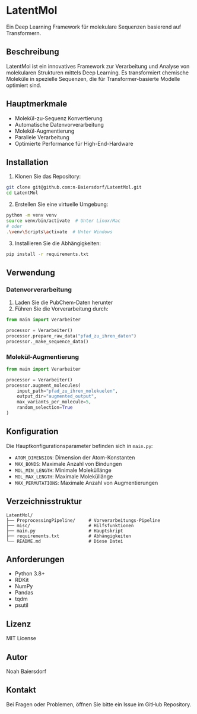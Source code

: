 # LatentMol

Ein Deep Learning Framework für molekulare Sequenzen basierend auf Transformern.

## Beschreibung

LatentMol ist ein innovatives Framework zur Verarbeitung und Analyse von molekularen Strukturen mittels Deep Learning. Es transformiert chemische Moleküle in spezielle Sequenzen, die für Transformer-basierte Modelle optimiert sind.

## Hauptmerkmale

- Molekül-zu-Sequenz Konvertierung
- Automatische Datenvorverarbeitung
- Molekül-Augmentierung
- Parallele Verarbeitung
- Optimierte Performance für High-End-Hardware

## Installation

1. Klonen Sie das Repository:
```bash
git clone git@github.com:n-Baiersdorf/LatentMol.git
cd LatentMol
```

2. Erstellen Sie eine virtuelle Umgebung:
```bash
python -m venv venv
source venv/bin/activate  # Unter Linux/Mac
# oder
.\venv\Scripts\activate  # Unter Windows
```

3. Installieren Sie die Abhängigkeiten:
```bash
pip install -r requirements.txt
```

## Verwendung

### Datenvorverarbeitung

1. Laden Sie die PubChem-Daten herunter
2. Führen Sie die Vorverarbeitung durch:
```python
from main import Verarbeiter

processor = Verarbeiter()
processor.prepare_raw_data("pfad_zu_ihren_daten")
processor._make_sequence_data()
```

### Molekül-Augmentierung

```python
from main import Verarbeiter

processor = Verarbeiter()
processor.augment_molecules(
    input_path="pfad_zu_ihren_molekuelen",
    output_dir="augmented_output",
    max_variants_per_molecule=5,
    random_selection=True
)
```

## Konfiguration

Die Hauptkonfigurationsparameter befinden sich in `main.py`:

- `ATOM_DIMENSION`: Dimension der Atom-Konstanten
- `MAX_BONDS`: Maximale Anzahl von Bindungen
- `MOL_MIN_LENGTH`: Minimale Moleküllänge
- `MOL_MAX_LENGTH`: Maximale Moleküllänge
- `MAX_PERMUTATIONS`: Maximale Anzahl von Augmentierungen

## Verzeichnisstruktur

```
LatentMol/
├── PreprocessingPipeline/     # Vorverarbeitungs-Pipeline
├── misc/                      # Hilfsfunktionen
├── main.py                    # Hauptskript
├── requirements.txt           # Abhängigkeiten
└── README.md                  # Diese Datei
```

## Anforderungen

- Python 3.8+
- RDKit
- NumPy
- Pandas
- tqdm
- psutil

## Lizenz

MIT License

## Autor

Noah Baiersdorf

## Kontakt

Bei Fragen oder Problemen, öffnen Sie bitte ein Issue im GitHub Repository.

